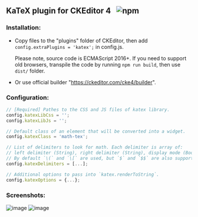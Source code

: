 KaTeX plugin for CKEditor 4
&nbsp; ![npm](https://img.shields.io/npm/v/ckeditor-katex-plugin?style=flat-square)
----------------

### Installation:

- Copy files to the "plugins" folder of CKEditor,
  then add `config.extraPlugins = 'katex';` in config.js.

  Please note, source code is ECMAScript 2016+. If you need to support old
  browsers, transpile the code by running `npm run build`, then use `dist/` folder.

- Or use official builder "https://ckeditor.com/cke4/builder".

### Configuration:

```js
// [Required] Pathes to the CSS and JS files of katex library.
config.katexLibCss = '';
config.katexLibJs = '';

// Default class of an element that will be converted into a widget.
config.katexClass = 'math-tex';

// List of delimiters to look for math. Each delimiter is array of:
// left delimiter (String), right delimiter (String), display mode (Boolean).
// By default `\(` and `\[` are used, but `$` and `$$` are also supported.
config.katexDelimiters = [...];

// Additional options to pass into `katex.renderToString`.
config.katexOptions = {...};
```

### Screenshots:

![image](https://user-images.githubusercontent.com/4932134/71089547-eb1ade00-21c2-11ea-82c0-d5bfa8136d71.png)
![image](https://user-images.githubusercontent.com/4932134/71089560-f5d57300-21c2-11ea-8334-cf3af20fc3ba.png)
